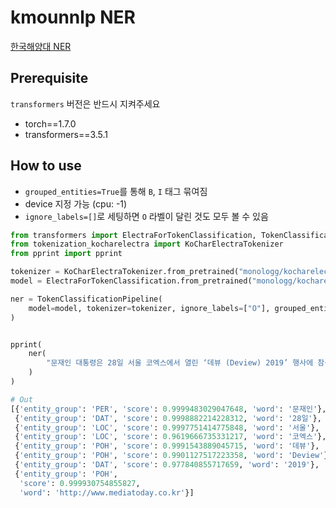 # kmounnlp NER

[한국해양대 NER](https://github.com/kmounlp/NER)

## Prerequisite

`transformers` 버전은 반드시 지켜주세요

- torch==1.7.0
- transformers==3.5.1

## How to use

- `grouped_entities=True`를 통해 `B`, `I` 태그 묶여짐
- device 지정 가능 (cpu: -1)
- `ignore_labels=[]`로 세팅하면 `O` 라벨이 달린 것도 모두 볼 수 있음

```python
from transformers import ElectraForTokenClassification, TokenClassificationPipeline
from tokenization_kocharelectra import KoCharElectraTokenizer
from pprint import pprint

tokenizer = KoCharElectraTokenizer.from_pretrained("monologg/kocharelectra-base-kmounlp-ner")
model = ElectraForTokenClassification.from_pretrained("monologg/kocharelectra-base-kmounlp-ner")

ner = TokenClassificationPipeline(
    model=model, tokenizer=tokenizer, ignore_labels=["O"], grouped_entities=True, device=-1
)


pprint(
    ner(
        "문재인 대통령은 28일 서울 코엑스에서 열린 ‘데뷰 (Deview) 2019’ 행사에 참석해 젊은 개발자들을 격려하면서 우리 정부의 인공지능 기본구상을 내놓았다. 출처 : 미디어오늘 (http://www.mediatoday.co.kr)"
    )
)

# Out
[{'entity_group': 'PER', 'score': 0.9999483029047648, 'word': '문재인'},
 {'entity_group': 'DAT', 'score': 0.9998882214228312, 'word': '28일'},
 {'entity_group': 'LOC', 'score': 0.9997751414775848, 'word': '서울'},
 {'entity_group': 'LOC', 'score': 0.9619666735331217, 'word': '코엑스'},
 {'entity_group': 'POH', 'score': 0.9991543889045715, 'word': '데뷰'},
 {'entity_group': 'POH', 'score': 0.9901127517223358, 'word': 'Deview'},
 {'entity_group': 'DAT', 'score': 0.977840855717659, 'word': '2019'},
 {'entity_group': 'POH',
  'score': 0.999930754855827,
  'word': 'http://www.mediatoday.co.kr'}]
```
